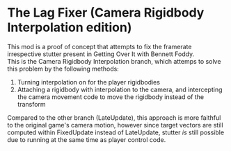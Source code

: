 # The Lag Fixer (Camera Rigidbody Interpolation edition)
This mod is a proof of concept that attempts to fix the framerate irrespective stutter present in Getting Over It with Bennett Foddy.\
This is the Camera Rigidbody Interpolation branch, which attemps to solve this problem by the following methods:
1. Turning interpolation on for the player rigidbodies
2. Attaching a rigidbody with interpolation to the camera, and intercepting the camera movement code to move the rigidbody instead of the transform

Compared to the other branch (LateUpdate), this approach is more faithful to the original game's camera motion, however since target vectors are still computed within FixedUpdate instead of LateUpdate, stutter *is* still possible due to running at the same time as player control code.
